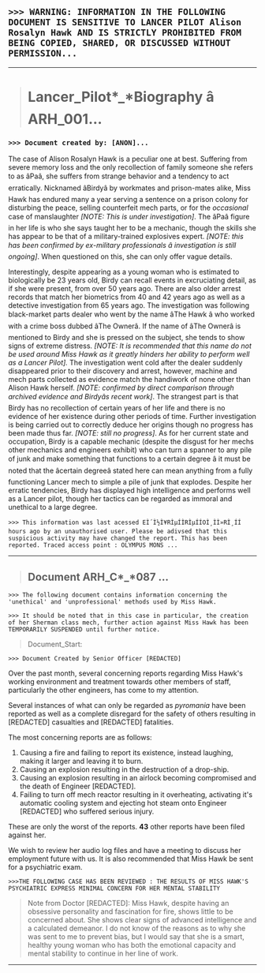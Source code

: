 `>>> WARNING: INFORMATION IN THE FOLLOWING DOCUMENT IS SENSITIVE TO LANCER PILOT Alison Rosalyn Hawk AND IS STRICTLY PROHIBITED FROM BEING COPIED, SHARED, OR DISCUSSED WITHOUT PERMISSION...`
----------------------------------------------------------------------------------------------------------------------------------------------------------------------------------------------



---


>  Lancer\_Pilot*\_*Biography â ARH\_001...
> ===========================================
> 
> 

### `>>> Document created by: [ANON]...`

The case of Alison Rosalyn Hawk is a peculiar one at best. Suffering from severe memory loss and the only recollection of family someone she refers to as âPaâ, she suffers from strange behavior and a tendency to act erratically. Nicknamed âBirdyâ by workmates and prison-mates alike, Miss Hawk has endured many a year serving a sentence on a prison colony for disturbing the peace, selling counterfeit mech parts, or for the *occasional* case of manslaughter *[NOTE: This is under investigation]*. The âPaâ figure in her life is who she says taught her to be a mechanic, though the skills she has appear to be that of a military-trained explosives expert. *[NOTE: this has been confirmed by ex-military professionals â investigation is still ongoing]*. When questioned on this, she can only offer vague details.

Interestingly, despite appearing as a young woman who is estimated to biologically be 23 years old, Birdy can recall events in excruciating detail, as if she were present, from over 50 years ago. There are also older arrest records that match her biometrics from 40 and 42 years ago as well as a detective investigation from 65 years ago. The investigation was following black-market parts dealer who went by the name âThe Hawk â who worked with a crime boss dubbed âThe Ownerâ. If the name of âThe Ownerâ is mentioned to Birdy and she is pressed on the subject, she tends to show signs of extreme distress. *[NOTE: It is recommended that this name do not be used around Miss Hawk as it greatly hinders her ability to perform well as a Lancer Pilot].* The investigation went cold after the dealer suddenly disappeared prior to their discovery and arrest, however, machine and mech parts collected as evidence match the handiwork of none other than Alison Hawk herself. *[NOTE: confirmed by direct comparison through archived evidence and Birdyâs recent work]*. The strangest part is that Birdy has no recollection of certain years of her life and there is no evidence of her existence during other periods of time. Further investigation is being carried out to correctly deduce her origins though no progress has been made thus far. *[NOTE: still no progress]*. As for her current state and occupation, Birdy is a capable mechanic (despite the disgust for her mechs other mechanics and engineers exhibit) who can turn a spanner to any pile of junk and make something that functions to a certain degree â it must be noted that the âcertain degreeâ stated here can mean anything from a fully functioning Lancer mech to simple a pile of junk that explodes. Despite her erratic tendencies, Birdy has displayed high intelligence and performs well as a Lancer pilot, though her tactics can be regarded as immoral and unethical to a large degree.

`>>> This information was last acessed EÌ´Ì½Ì¥RÌµÍÌRÌµÍÍOÌ¸ÌÌ»RÌ¸ÍÍ hours ago by an unauthorised user. Please be adivsed that this suspicious activity may have changed the report. This has been reported. Traced access point : OLYMPUS MONS ...`



---


> Document ARH\_C*\_*087 ...
> --------------------------
> 
> 

`>>> The following document contains information concerning the 'unethical' and 'unprofessional' methods used by Miss Hawk.`

`>>> It should be noted that in this case in particular, the creation of her Sherman class mech, further action against Miss Hawk has been TEMPORARILY SUSPENDED until further notice.`


> Document\_Start:
> 
> 

`>>> Document Created by Senior Officer [REDACTED]`

Over the past month, several concerning reports regarding Miss Hawk's working environment and treatment towards other members of staff, particularly the other engineers, has come to my attention.

Several instances of what can only be regarded as *pyromania* have been reported as well as a complete disregard for the safety of others resulting in [REDACTED] casualties and [REDACTED] fatalities.

The most concerning reports are as follows:

1. Causing a fire and failing to report its existence, instead laughing, making it larger and leaving it to burn.
2. Causing an explosion resulting in the destruction of a drop-ship.
3. Causing an explosion resulting in an airlock becoming compromised and the death of Engineer [REDACTED].
4. Failing to turn off mech reactor resulting in it overheating, activating it's automatic cooling system and ejecting hot steam onto Engineer [REDACTED] who suffered serious injury.

These are only the worst of the reports. **43** other reports have been filed against her.

We wish to review her audio log files and have a meeting to discuss her employment future with us. It is also recommended that Miss Hawk be sent for a psychiatric exam.

`>>>THE FOLLOWING CASE HAS BEEN REVIEWED : THE RESULTS OF MISS HAWK'S PSYCHIATRIC EXPRESS MINIMAL CONCERN FOR HER MENTAL STABILITY`


> Note from Doctor [REDACTED]: Miss Hawk, despite having an obsessive personality and fascination for fire, shows little to be concerned about. She shows clear signs of advanced intelligence and a calculated demeanor. I do not know of the reasons as to why she was sent to me to prevent bias, but I would say that she is a smart, healthy young woman who has both the emotional capacity and mental stability to continue in her line of work.
> 
> 



---

